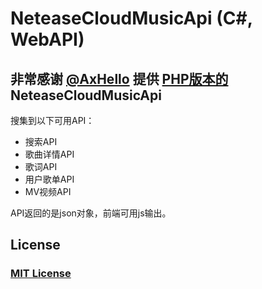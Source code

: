 # NeteaseCloudMusicApi (C#, WebAPI)
## **非常感谢 [@AxHello](https://github.com/axhello) 提供 [PHP版本的](https://github.com/axhello/NeteaseCloudMusicApi) NeteaseCloudMusicApi**

搜集到以下可用API：

- 搜索API
- 歌曲详情API
- 歌词API
- 用户歌单API
- MV视频API

API返回的是json对象，前端可用js输出。

## License
### [MIT License](https://github.com/u3u/NeteaseCloudMusicApi/blob/master/LICENSE)